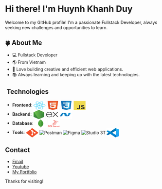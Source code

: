 # Hi there! I'm Huynh Khanh Duy

Welcome to my GitHub profile! I'm a passionate Fullstack Developer, always seeking new challenges and opportunities to learn.

## 🍀 About Me

* 💻 Fullstack Developer
* 🌎 From Vietnam
* 🚀 Love building creative and efficient web applications.
* 📚 Always learning and keeping up with the latest technologies.

## ️ Technologies

* **Frontend**:
    <img align="center" alt="React" height="30" width="40" src="https://raw.githubusercontent.com/devicons/devicon/master/icons/react/react-original.svg"> <img align="center" alt="HTML5" height="30" width="40" src="https://raw.githubusercontent.com/devicons/devicon/master/icons/html5/html5-original.svg"> <img align="center" alt="CSS3" height="30" width="40" src="https://raw.githubusercontent.com/devicons/devicon/master/icons/css3/css3-original.svg"> <img align="center" alt="JavaScript" height="30" width="40" src="https://raw.githubusercontent.com/devicons/devicon/master/icons/javascript/javascript-original.svg">
* **Backend**:
    <img align="center" alt="Node.js" height="30" width="40" src="https://raw.githubusercontent.com/devicons/devicon/master/icons/nodejs/nodejs-original.svg"> <img align="center" alt="Express.js" height="30" width="40" src="https://raw.githubusercontent.com/devicons/devicon/master/icons/express/express-original.svg"> <img align="center" alt="ASP.NET Core" height="30" width="40" src="https://raw.githubusercontent.com/devicons/devicon/master/icons/dot-net/dot-net-original.svg">
* **Database**:
    <img align="center" alt="MongoDB" height="30" width="40" src="https://raw.githubusercontent.com/devicons/devicon/master/icons/mongodb/mongodb-original.svg"> <img align="center" alt="SQL Server" height="30" width="40" src="https://raw.githubusercontent.com/devicons/devicon/master/icons/microsoftsqlserver/microsoftsqlserver-plain-wordmark.svg">
* **Tools**:
    <img align="center" alt="Git" height="30" width="40" src="https://raw.githubusercontent.com/devicons/devicon/master/icons/git/git-original.svg"> <img align="center" alt="Postman" height="30" width="40" src="https://www.vectorlogo.zone/logos/getpostman/getpostman-icon.svg"> <img align="center" alt="Figma" height="30" width="40" src="https://www.vectorlogo.zone/logos/figma/figma-icon.svg"> <img align="center" alt="Studio 3T" height="30" width="40" src="https://studio3t.com/wp-content/uploads/2021/08/studio-3t-logo-icon.svg"> <img align="center" alt="VS Code" height="30" width="40" src="https://raw.githubusercontent.com/devicons/devicon/master/icons/vscode/vscode-original.svg">

##  Contact

* <a href="mailto:duyxanh2002@gmail.com"> Email</a>
* <a href="https://www.youtube.com/@greend06"> Youtube</a>
* <a href="https://porfolio-nine-wheat.vercel.app/"> My Portfolio</a>

Thanks for visiting!
